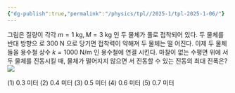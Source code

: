 ```yaml
---
{"dg-publish":true,"permalink":"/physics/tpl//2025-1/tpl-2025-1-06/"}
---
```


그림은 질량이 각각 $m=1 \mathrm{~kg}, M=3 \mathrm{~kg}$ 인 두 물체가 풀로 접착되어 있다. 두 물체를 반대 방향으 로 300 N 으로 당기면 접착력이 약해져 두 물체는 떨 어진다. 이제 두 물체들을 용수철 상수 $k=1000 \mathrm{~N} / \mathrm{m}$ 인 용수철에 연결 시킨다. 마찰이 없는 수평면 위에 서 두 물체를 진동시킬 때, 물체가 떨어지지 않으면 서 진동할 수 있는 진동의 최대 진폭은?
![](https://cdn.mathpix.com/cropped/2025_05_26_0679df0be5a6770361d8g-3.jpg?height=333&width=920&top_left_y=833&top_left_x=1309)

(1) 0.3 미터
(2) 0.4 미터
(3) 0.5 미터
(4) 0.6 미터
(5) 0.7 미터
